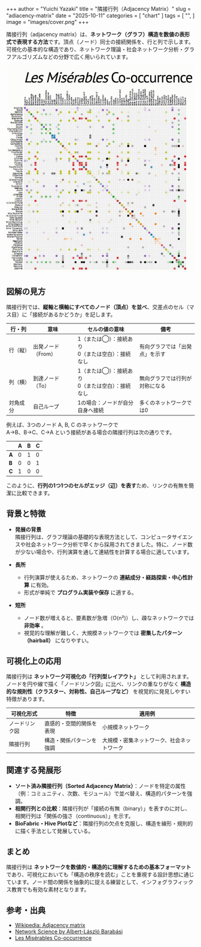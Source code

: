 +++
author = "Yuichi Yazaki"
title = "隣接行列（Adjacency Matrix）"
slug = "adiacency-matrix"
date = "2025-10-11"
categories = [
    "chart"
]
tags = [
    "",
]
image = "images/cover.png"
+++


隣接行列（adjacency matrix）は、**ネットワーク（グラフ）構造を数値の表形式で表現する方法**です。頂点（ノード）同士の接続関係を、行と列で示します。可視化の基本的な構造であり、ネットワーク理論・社会ネットワーク分析・グラフアルゴリズムなどの分野で広く用いられています。

<!--more-->

![Les Misérables Co-occurrence](images/mainvisual.jpg)


## 図解の見方

隣接行列では、**縦軸と横軸にすべてのノード（頂点）を並べ**、交差点のセル（マス目）に「接続があるかどうか」を記します。

| 行・列 | 意味 | セルの値の意味 | 備考 |
|---------|------|----------------|------|
| 行（縦） | 出発ノード（From） | 1（または◯）：接続あり<br>0（または空白）：接続なし | 有向グラフでは「出発点」を示す |
| 列（横） | 到達ノード（To） | 1（または◯）：接続あり<br>0（または空白）：接続なし | 無向グラフでは行列が対称になる |
| 対角成分 | 自己ループ | 1の場合：ノードが自分自身へ接続 | 多くのネットワークでは0 |

例えば、3つのノード A, B, C のネットワークで  
A→B、B→C、C→A という接続がある場合の隣接行列は次の通りです。

|   | A | B | C |
|---|---|---|---|
| **A** | 0 | 1 | 0 |
| **B** | 0 | 0 | 1 |
| **C** | 1 | 0 | 0 |

このように、**行列の1つ1つのセルがエッジ（辺）を表す**ため、リンクの有無を簡潔に比較できます。



## 背景と特徴

- **発展の背景**  
  隣接行列は、グラフ理論の基礎的な表現方法として、コンピュータサイエンスや社会ネットワーク分析で早くから採用されてきました。特に、ノード数が少ない場合や、行列演算を通して連結性を計算する場合に適しています。

- **長所**  
  - 行列演算が使えるため、ネットワークの **連結成分・経路探索・中心性計算** に有効。  
  - 形式が単純で **プログラム実装や保存** に適する。

- **短所**  
  - ノード数が増えると、要素数が急増（O(n²)）し、疎なネットワークでは **非効率** 。  
  - 視覚的な理解が難しく、大規模ネットワークでは **密集したパターン（hairball）** になりやすい。



## 可視化上の応用

隣接行列は **ネットワーク可視化の「行列型レイアウト」** として利用されます。  
ノードを円や線で描く「ノードリンク図」に比べ、リンクの重なりがなく **構造的な規則性（クラスター、対称性、自己ループなど）** を視覚的に発見しやすい特徴があります。

| 可視化形式 | 特徴 | 適用例 |
|-------------|------|--------|
| ノードリンク図 | 直感的・空間的関係を表現 | 小規模ネットワーク |
| 隣接行列 | 構造・関係パターンを強調 | 大規模・密集ネットワーク、社会ネットワーク |



## 関連する発展形

- **ソート済み隣接行列（Sorted Adjacency Matrix）**：ノードを特定の属性（例：コミュニティ、次数、モジュール）で並べ替え、構造的パターンを強調。
- **相関行列との比較**：隣接行列が「接続の有無（binary）」を表すのに対し、相関行列は「関係の強さ（continuous）」を示す。
- **BioFabric・Hive Plotなど**：隣接行列の欠点を克服し、構造を線形・規則的に描く手法として発展している。



## まとめ

隣接行列は **ネットワークを数値的・構造的に理解するための基本フォーマット** であり、可視化においても「構造の秩序を読む」ことを重視する設計思想に通じています。ノード間の関係を抽象的に捉える練習として、インフォグラフィックス教育でも有効な素材となります。



## 参考・出典

- [Wikipedia: Adjacency matrix](https://en.wikipedia.org/wiki/Adjacency_matrix)
- [Network Science by Albert-László Barabási](https://networksciencebook.com/chapter/3)
- [Les Misérables Co-occurrence](https://bost.ocks.org/mike/miserables/)